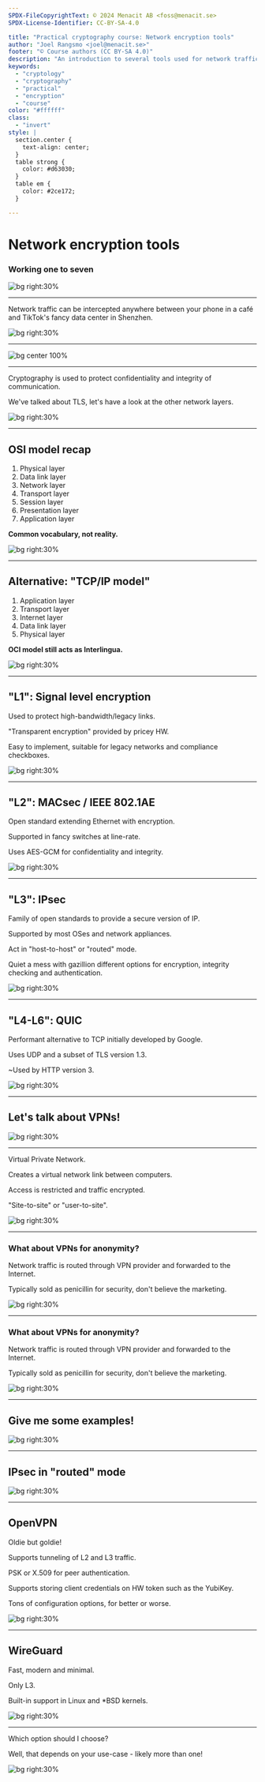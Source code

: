 ```yaml
---
SPDX-FileCopyrightText: © 2024 Menacit AB <foss@menacit.se>
SPDX-License-Identifier: CC-BY-SA-4.0

title: "Practical cryptography course: Network encryption tools"
author: "Joel Rangsmo <joel@menacit.se>"
footer: "© Course authors (CC BY-SA 4.0)"
description: "An introduction to several tools used for network traffic encryption"
keywords:
  - "cryptology"
  - "cryptography"
  - "practical"
  - "encryption"
  - "course"
color: "#ffffff"
class:
  - "invert"
style: |
  section.center {
    text-align: center;
  }
  table strong {
    color: #d63030;
  }
  table em {
    color: #2ce172;
  }

---
```

<!-- _footer: "%ATTRIBUTION_PREFIX% William Warby (CC BY 2.0)" -->
# Network encryption tools
### Working one to seven

![bg right:30%](images/28-face.jpg)

---
<!-- _footer: "%ATTRIBUTION_PREFIX% William Warby (CC BY 2.0)" -->
Network traffic can be intercepted
anywhere between your phone in a café
and TikTok's fancy data center in Shenzhen.

![bg right:30%](images/28-face.jpg)

---
<!-- _footer: "%ATTRIBUTION_PREFIX% TeleGeography (CC BY-SA 4.0)" -->
![bg center 100%](images/28-sub_cables.jpg)

---
<!-- _footer: "%ATTRIBUTION_PREFIX% William Warby (CC BY 2.0)" -->
Cryptography is used to protect confidentiality and integrity of communication.  
  
We've talked about TLS, let's have a look at the other network layers.

![bg right:30%](images/28-face.jpg)

---
<!-- _footer: "%ATTRIBUTION_PREFIX% William Warby (CC BY 2.0)" -->
## OSI model recap
1. Physical layer
2. Data link layer
3. Network layer
4. Transport layer
5. Session layer
6. Presentation layer
7. Application layer

**Common vocabulary, not reality.**

![bg right:30%](images/28-face.jpg)

---
<!-- _footer: "%ATTRIBUTION_PREFIX% William Warby (CC BY 2.0)" -->
## Alternative: "TCP/IP model"
1. Application layer
2. Transport layer
3. Internet layer 
4. Data link layer
5. Physical layer

**OCI model still acts as Interlingua.**

![bg right:30%](images/28-face.jpg)

---
<!-- _footer: "%ATTRIBUTION_PREFIX% Bret Bernhoft (CC0 1.0)" -->
## "L1": Signal level encryption
Used to protect high-bandwidth/legacy links.  
  
"Transparent encryption" provided by pricey HW.  
  
Easy to implement, suitable for legacy networks and compliance checkboxes.

![bg right:30%](images/28-abstract_data.jpg)

---
<!-- _footer: "%ATTRIBUTION_PREFIX% Jan Hrdina (CC BY-SA 2.0)" -->
## "L2": MACsec / IEEE 802.1AE
Open standard extending Ethernet with encryption.  

Supported in fancy switches at line-rate.
  
Uses AES-GCM for confidentiality and integrity.  

![bg right:30%](images/28-train_tracks.jpg)

---
<!-- _footer: "%ATTRIBUTION_PREFIX% Nacho Jorganes (CC BY-SA 2.0)" -->
## "L3": IPsec
Family of open standards to provide a
secure version of IP.  
  
Supported by most OSes and network appliances.  
  
Act in "host-to-host" or "routed" mode.
  
Quiet a mess with gazillion different options for
encryption, integrity checking and authentication.

![bg right:30%](images/28-cow.jpg)

---
<!-- _footer: "%ATTRIBUTION_PREFIX% Fritzchens Fritz (CC0 1.0)" -->
## "L4-L6": QUIC
Performant alternative to TCP initially developed by Google.  
  
Uses UDP and a subset of TLS version 1.3.  
  
\~Used by HTTP version 3.

![bg right:30%](images/28-chip.jpg)

---
<!-- _footer: "%ATTRIBUTION_PREFIX% Jesse James (CC BY 2.0)" -->
## Let's talk about VPNs!

![bg right:30%](images/28-statue.jpg)

---
<!-- _footer: "%ATTRIBUTION_PREFIX% Jesse James (CC BY 2.0)" -->
Virtual Private Network.  
  
Creates a virtual network link between computers.  
  
Access is restricted and traffic encrypted.  
  
"Site-to-site" or "user-to-site".

![bg right:30%](images/28-statue.jpg)

---
<!-- _footer: "%ATTRIBUTION_PREFIX% Jesse James (CC BY 2.0)" -->
### What about VPNs for anonymity?
Network traffic is routed through VPN provider and forwarded to the Internet.  
  
Typically sold as penicillin for security, don't believe the marketing.

![bg right:30%](images/28-statue.jpg)

---
<!-- _footer: "%ATTRIBUTION_PREFIX% Jesse James (CC BY 2.0)" -->
### What about VPNs for anonymity?
Network traffic is routed through VPN provider and forwarded to the Internet.  
  
Typically sold as penicillin for security, don't believe the marketing.

![bg right:30%](images/28-statue.jpg)

---
<!-- _footer: "%ATTRIBUTION_PREFIX% Jesse James (CC BY 2.0)" -->
## Give me some examples!

![bg right:30%](images/28-statue.jpg)

---
<!-- _footer: "%ATTRIBUTION_PREFIX% Jesse James (CC BY 2.0)" -->
## IPsec in "routed" mode

![bg right:30%](images/28-statue.jpg)

---
<!-- _footer: "%ATTRIBUTION_PREFIX% Mathias Appel (CC0 1.0)" -->
## OpenVPN
Oldie but goldie!  
  
Supports tunneling of L2 and L3 traffic.  
  
PSK or X.509 for peer authentication.  
  
Supports storing client credentials
on HW token such as the YubiKey.  
  
Tons of configuration options,
for better or worse.

![bg right:30%](images/28-panda.jpg)

---
<!-- _footer: "%ATTRIBUTION_PREFIX% Fritzchens Fritz (CC0 1.0)" -->
## WireGuard
Fast, modern and minimal.  
  
Only L3.  
  
Built-in support in Linux and \*BSD kernels.  

![bg right:30%](images/28-minerals.jpg)

---
<!-- _footer: "%ATTRIBUTION_PREFIX% William Warby (CC BY 2.0)" -->
Which option should I choose?  

Well, that depends on your use-case -
likely more than one!

![bg right:30%](images/28-face.jpg)
